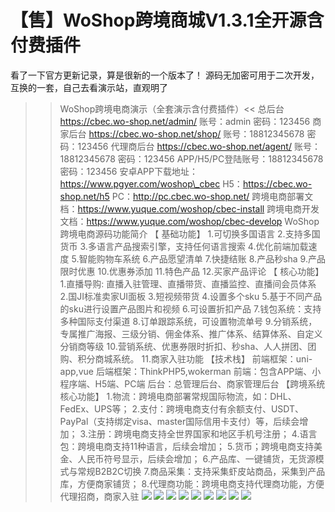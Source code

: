 # 【售】WoShop跨境商城V1.3.1全开源含付费插件

看了一下官方更新记录，算是很新的一个版本了！
源码无加密可用于二次开发，互换的一套，自己去看演示站，直观明了
>>WoShop跨境电商演示（全套演示含付费插件）<<
总后台
https://cbec.wo-shop.net/admin/
账号：admin
密码：123456
商家后台
https://cbec.wo-shop.net/shop/
账号：18812345678
密码：123456
代理商后台
https://cbec.wo-shop.net/agent/
账号：18812345678
密码：123456
APP/H5/PC登陆账号：18812345678
密码：123456
安卓APP下载地址：https://www.pgyer.com/woshop\_cbec
H5：https://cbec.wo-shop.net/h5
PC：http://pc.cbec.wo-shop.net/
跨境电商部署文档：https://www.yuque.com/woshop/cbec-install
跨境电商开发文档：https://www.yuque.com/woshop/cbec-develop
WoShop跨境电商源码功能简介
【 基础功能】
1.可切换多国语言
2.支持多国货币
3.多语言产品搜索引擎，支持任何语言搜索
4.优化前端加载速度
5.智能购物车系统
6.产品愿望清单
7.快捷结账
8.产品秒sha
9.产品限时优惠
10.优惠券添加
11.特色产品
12.买家产品评论
【 核心功能】
1.直播导购: 直播入驻管理、直播带货、直播监控、直播间会员体系
2.国JI标准卖家UI面板
3.短视频带货
4.设置多个sku
5.基于不同产品的sku进行设置产品图片和视频
6.可设置折扣产品
7.钱包系统：支持多种国际支付渠道
8.订单跟踪系统，可设置物流单号
9.分销系统，专属推广海报、三级分销、佣金体系、推广体系、结算体系、自定义分销商等级
10.营销系统、优惠券限时折扣、秒sha、人人拼团、团购、积分商城系统。
11.商家入驻功能
【技术栈】
前端框架：uni-app,vue
后端框架：ThinkPHP5,wokerman
前端：包含APP端、小程序端、H5端、PC端
后台：总管理后台、商家管理后台
【跨境系统核心功能】
1.物流：跨境电商部署常规国际物流，如：DHL、FedEx、UPS等；
2.支付：跨境电商支付有余额支付、USDT、PayPal（支持绑定visa、master国际信用卡支付）等，后续会增加；
3.注册：跨境电商支持全世界国家和地区手机号注册；
4.语言包：跨境电商支持11种语言，后续会增加；
5.货币；跨境电商支持美金、人民币符号显示，后续会增加；
6.产品库、一键铺货，无货源模式与常规B2B2C切换
7.商品采集：支持采集虾皮站商品，采集到产品库，方便商家铺货；
8.代理商功能：跨境电商支持代理商功能，方便代理招商，商家入驻
[![](https://wukongymw.com/wp-content/uploads/2023/04/1681312521-9d4623eb7383cdf.png)](https://wukongymw.com/wp-content/uploads/2023/04/1681312521-9d4623eb7383cdf.png)
[![](https://wukongymw.com/wp-content/uploads/2023/04/1681312522-26d104cc2dc4d45.png)](https://wukongymw.com/wp-content/uploads/2023/04/1681312522-26d104cc2dc4d45.png)
[![](https://wukongymw.com/wp-content/uploads/2023/04/1681312523-04acc57a2688611.png)](https://wukongymw.com/wp-content/uploads/2023/04/1681312523-04acc57a2688611.png)
[![](https://wukongymw.com/wp-content/uploads/2023/04/1681312524-6475fc37c390936.png)](https://wukongymw.com/wp-content/uploads/2023/04/1681312524-6475fc37c390936.png)
[![](https://wukongymw.com/wp-content/uploads/2023/04/1681312531-bbd5a07406706eb.png)](https://wukongymw.com/wp-content/uploads/2023/04/1681312531-bbd5a07406706eb.png)
[![](https://wukongymw.com/wp-content/uploads/2023/04/1681312532-0c9062dc90abde3.png)](https://wukongymw.com/wp-content/uploads/2023/04/1681312532-0c9062dc90abde3.png)
[![](https://wukongymw.com/wp-content/uploads/2023/04/1681312533-53ffadfc11109ca.png)](https://wukongymw.com/wp-content/uploads/2023/04/1681312533-53ffadfc11109ca.png)
[![](https://wukongymw.com/wp-content/uploads/2023/04/1681312534-eed0d4f71d73097.png)](https://wukongymw.com/wp-content/uploads/2023/04/1681312534-eed0d4f71d73097.png)
[![](https://wukongymw.com/wp-content/uploads/2023/04/1681312535-d6e78a880003ee2.png)](https://wukongymw.com/wp-content/uploads/2023/04/1681312535-d6e78a880003ee2.png)